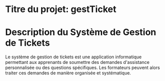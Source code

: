 # Titre du projet: gestTicket
# Description du Système de Gestion de Tickets
Le système de gestion de tickets est une application informatique permettant aux apprenants de soumettre des demandes d'assistance personnalisée ou des questions spécifiques. Les formateurs peuvent alors traiter ces demandes de manière organisée et systématique.

 
 

